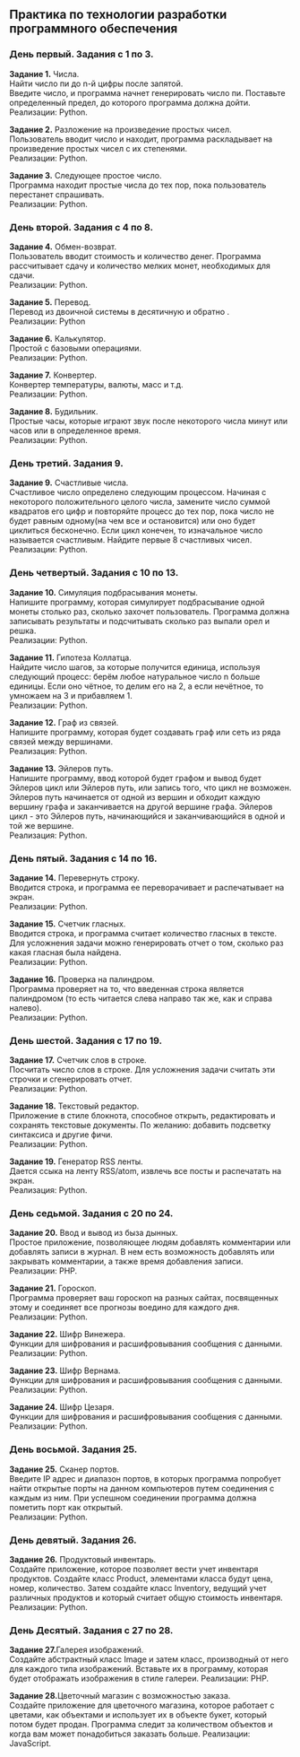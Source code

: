 ## Практика по технологии разработки программного обеспечения <br>

### День первый. Задания с 1 по 3.<br>

<b>Задание 1.</b> Числа.<br>
Найти число пи до n-й цифры после запятой.<br>
Введите число, и программа начнет генерировать число пи. Поставьте определенный предел, до которого программа должна дойти. <br>
Реализации: Python.<br>

<b>Задание 2.</b> Разложение на произведение простых чисел.<br>
Пользователь вводит число и находит, программа раскладывает на произведение простых чисел с их степенями. <br>
Реализации: Python.<br>

<b>Задание 3.</b> Следующее простое число.<br>
Программа находит простые числа до тех пор, пока пользователь перестанет спрашивать. <br>
Реализации: Python.<br>

### День второй. Задания с 4 по 8.<br>

<b>Задание 4.</b> Обмен-возврат.<br>
Пользователь вводит стоимость и количество денег. Программа рассчитывает сдачу и количество мелких монет, необходимых для сдачи. <br>
Реализации: Python.<br>

<b>Задание 5.</b> Перевод.<br>
Перевод из двоичной системы в десятичную и обратно .<br>
Реализации: Python<br>

<b>Задание 6.</b> Калькулятор.<br>
Простой с базовыми операциями. <br>
Реализации: Python.<br>

<b>Задание 7.</b> Конвертер.<br>
Конвертер температуры, валюты, масс и т.д.<br>
Реализации: Python.<br>

<b>Задание 8.</b> Будильник.<br>
Простые часы, которые играют звук после некоторого числа минут или часов или в определенное время. <br>
Реализации: Python.<br>

### День третий. Задания 9.<br>

<b>Задание 9.</b> Счастливые числа.<br>
Счастливое число определено следующим процессом. Начиная с некоторого положительного целого числа, замените число суммой квадратов его цифр и повторяйте процесс до тех пор, пока число не будет равным одному(на чем все и остановится) или оно будет циклиться бесконечно. Если цикл конечен, то изначальное число называется счастливым. Найдите первые 8 счастливых чисел. <br>
Реализации: Python.<br>

### День четвертый. Задания с 10 по 13.<br>

<b>Задание 10.</b> Симуляция подбрасывания монеты.<br>
Напишите программу, которая симулирует подбрасывание одной монеты столько раз, сколько захочет пользователь. Программа должна записывать результаты и подсчитывать сколько раз выпали орел и решка.<br>
Реализации: Python.<br>

<b>Задание 11.</b> Гипотеза Коллатца.<br>
Найдите число шагов, за которые получится единица, используя следующий процесс: берём любое натуральное число n больше единицы. Если оно чётное, то делим его на 2, а если нечётное, то умножаем на 3 и прибавляем 1.<br>
Реализации: Python.<br>

<b>Задание 12.</b> Граф из связей.<br>
Напишите программу, которая будет создавать граф или сеть из ряда связей между вершинами. <br>
Реализация: Python.<br>

<b>Задание 13.</b> Эйлеров путь.<br>
Напишите программу, ввод которой будет графом и вывод будет Эйлеров цикл или Эйлеров путь, или запись того, что цикл не возможен. Эйлеров путь начинается от одной из вершин и обходит каждую вершину графа и заканчивается на другой вершине графа. Эйлеров цикл - это Эйлеров путь, начинающийся и заканчивающийся в одной и той же вершине. <br>
Реализация: Python.<br>

### День пятый. Задания с 14 по 16.<br>

<b>Задание 14.</b> Перевернуть строку.<br>
Вводится строка, и программа ее переворачивает и распечатывает на экран.<br>
Реализации: Python. <br>

<b>Задание 15.</b> Счетчик гласных.<br>
Вводится строка, и программа считает количество гласных в тексте. Для усложнения задачи можно генерировать отчет о том, сколько раз какая гласная была найдена. <br>
Реализации: Python.<br>

<b>Задание 16.</b> Проверка на палиндром.<br>
Программа проверяет на то, что введенная строка является палиндромом (то есть читается слева направо так же, как и справа налево).<br>
Реализации: Python.<br>

### День шестой. Задания с 17 по 19.<br>

<b>Задание 17.</b> Счетчик слов в строке.<br>
Посчитать число слов в строке. Для усложнения задачи считать эти строчки и сгенерировать отчет. <br>
Реализации: Python.<br>

<b>Задание 18.</b> Текстовый редактор.<br>
Приложение в стиле блокнота, способное открыть, редактировать и сохранять текстовые документы. По желанию: добавить подсветку синтаксиса и другие фичи.<br>
Реализации: Python.<br>

<b>Задание 19.</b> Генератор RSS ленты.<br>
Дается ссыка на ленту RSS/atom, извлечь все посты и распечатать на экран. <br>
Реализация: Python.<br>

### День седьмой. Задания с 20 по 24.<br>

<b>Задание 20.</b> Ввод и вывод из быза дынных.<br>
Простое приложение, позволяющее людям добавлять комментарии или добавлять записи в журнал. В нем есть возможность добавлять или закрывать комментарии, а также время добавления записи.<br>
Реализации: PHP.<br>

<b>Задание 21.</b> Гороскоп.<br>
Программа проверяет ваш гороскоп на разных сайтах, посвященных этому и соединяет все прогнозы воедино для каждого дня. <br>
Реализации: Python.<br>

<b>Задание 22.</b> Шифр Винежера.<br>
Функции для шифрования и расшифровывания сообщения с данными.<br>
Реализации: Python.<br>

<b>Задание 23.</b> Шифр Вернама.<br>
Функции для шифрования и расшифровывания сообщения с данными.<br>
Реализации: Python.<br>

<b>Задание 24.</b> Шифр Цезаря.<br>
Функции для шифрования и расшифровывания сообщения с данными.<br>
Реализации: Python.<br>

### День восьмой. Задания 25.<br>

<b>Задание 25.</b> Сканер портов.<br>
Введите IP адрес и диапазон портов, в которых программа попробует найти открытые порты на данном компьютеров путем соединения с каждым из ним. При успешном соединении программа должна пометить порт как открытый. <br>
Реализации: Python.<br>

### День девятый. Задания 26.<br>

<b>Задание 26.</b> Продуктовый инвентарь. <br>
Создайте приложение, которое позволяет вести учет инвентаря продуктов. Создайте класс Product, элементами класса будут цена, номер, количество. Затем создайте класс Inventory, ведущий учет различных продуктов и который считает общую стоимость инвентаря.<br>
Реализации: Python. <br>

### День Десятый. Задания с 27 по 28.<br>

<b>Задание 27.</b>Галерея изображений. <br>
Создайте абстрактный класс Image и затем класс, производный от него для каждого типа изображений. Вставьте их в программу, которая будет отображать изображения в стиле галереи. Реализации: PHP. <br>

<b>Задание 28.</b>Цветочный магазин с возможностью заказа. <br>
Создайте приложение для цветочного магазина, которое работает с цветами, как объектами и использует их в объекте букет, который потом будет продан. Программа следит за количеством объектов и когда вам может понадобиться заказать больше. Реализации: JavaScript.<br>
